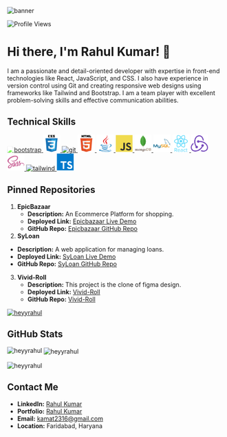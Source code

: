 ![banner](https://github.com/heyyrahul/python-magician-6789/assets/79692865/4b74b044-48d2-4acf-a6bc-1a25904d9145)

![Profile Views](https://komarev.com/ghpvc/?username=heyyrahul)
# Hi there, I'm Rahul Kumar! 👋

I am a passionate and detail-oriented developer with expertise in front-end technologies like React, JavaScript, and CSS. I also have experience in version control using Git and creating responsive web designs using frameworks like Tailwind and Bootstrap. I am a team player with excellent problem-solving skills and effective communication abilities.

## Technical Skills
<p align="left"> <a href="https://getbootstrap.com" target="_blank" rel="noreferrer"> <img src="https://upload.wikimedia.org/wikipedia/commons/thumb/b/b2/Bootstrap_logo.svg/2560px-Bootstrap_logo.svg.png" alt="bootstrap" width="40" height="40" style="filter: brightness(1.5);"/>
 </a> <a href="https://www.w3schools.com/css/" target="_blank" rel="noreferrer"> <img src="https://raw.githubusercontent.com/devicons/devicon/master/icons/css3/css3-original-wordmark.svg" alt="css3" width="40" height="40"/> </a> <a href="https://git-scm.com/" target="_blank" rel="noreferrer"> <img src="https://www.vectorlogo.zone/logos/git-scm/git-scm-icon.svg" alt="git" width="40" height="40"/> </a> <a href="https://www.w3.org/html/" target="_blank" rel="noreferrer"> <img src="https://raw.githubusercontent.com/devicons/devicon/master/icons/html5/html5-original-wordmark.svg" alt="html5" width="40" height="40"/> </a> <a href="https://www.java.com" target="_blank" rel="noreferrer"> <img src="https://raw.githubusercontent.com/devicons/devicon/master/icons/java/java-original.svg" alt="java" width="40" height="40"/> </a> <a href="https://developer.mozilla.org/en-US/docs/Web/JavaScript" target="_blank" rel="noreferrer"> <img src="https://raw.githubusercontent.com/devicons/devicon/master/icons/javascript/javascript-original.svg" alt="javascript" width="40" height="40"/> </a> <a href="https://www.mongodb.com/" target="_blank" rel="noreferrer"> <img src="https://raw.githubusercontent.com/devicons/devicon/master/icons/mongodb/mongodb-original-wordmark.svg" alt="mongodb" width="40" height="40"/> </a> <a href="https://www.mysql.com/" target="_blank" rel="noreferrer"> <img src="https://raw.githubusercontent.com/devicons/devicon/master/icons/mysql/mysql-original-wordmark.svg" alt="mysql" width="40" height="40"/> </a> <a href="https://reactjs.org/" target="_blank" rel="noreferrer"> <img src="https://raw.githubusercontent.com/devicons/devicon/master/icons/react/react-original-wordmark.svg" alt="react" width="40" height="40"/> </a> <a href="https://redux.js.org" target="_blank" rel="noreferrer"> <img src="https://raw.githubusercontent.com/devicons/devicon/master/icons/redux/redux-original.svg" alt="redux" width="40" height="40"/> </a> <a href="https://sass-lang.com" target="_blank" rel="noreferrer"> <img src="https://raw.githubusercontent.com/devicons/devicon/master/icons/sass/sass-original.svg" alt="sass" width="40" height="40"/> </a> <a href="https://tailwindcss.com/" target="_blank" rel="noreferrer"> <img src="https://www.vectorlogo.zone/logos/tailwindcss/tailwindcss-icon.svg" alt="tailwind" width="40" height="40"/> </a> <a href="https://www.typescriptlang.org/" target="_blank" rel="noreferrer"> <img src="https://raw.githubusercontent.com/devicons/devicon/master/icons/typescript/typescript-original.svg" alt="typescript" width="40" height="40"/> </a> </p>




## Pinned Repositories
1. **EpicBazaar**
   - **Description:**  An Ecommerce Platform for shopping.
   - **Deployed Link:** [Epicbazaar Live Demo](https://epicbazaar.vercel.app/)
   - **GitHub Repo:** [Epicbazaar GitHub Repo](https://github.com/heyyrahul/epicbazaar)
2.  **SyLoan**
   - **Description:**  A web application for managing loans.
   - **Deployed Link:** [SyLoan Live Demo](https://syloan.netlify.app/)
   - **GitHub Repo:** [SyLoan GitHub Repo](https://github.com/heyyrahul/python-magician-6789)

3. **Vivid-Roll**
   - **Description:** This project is the clone of figma design.
   - **Deployed Link:** [Vivid-Roll](https://vivid-roll-405.netlify.app/)
   - **GitHub Repo:** [Vivid-Roll](https://github.com/heyyrahul/vivid-roll-405)



<p align="left"> <a href="https://github.com/ryo-ma/github-profile-trophy"><img src="https://github-profile-trophy.vercel.app/?username=heyyrahul" alt="heyyrahul" /></a> </p>


## GitHub Stats
<p><img align="left" src="https://github-readme-stats.vercel.app/api/top-langs?username=heyyrahul&show_icons=true&locale=en&layout=compact&theme=dark" alt="heyyrahul" /></p>

<p>&nbsp;<img align="center" src="https://github-readme-stats.vercel.app/api?username=heyyrahul&show_icons=true&locale=en&theme=dark" alt="heyyrahul" /></p>

<p><img align="center" src="https://github-readme-streak-stats.herokuapp.com/?user=heyyrahul&" alt="heyyrahul" /></p>

## Contact Me
- **LinkedIn:** [Rahul Kumar](https://www.linkedin.com/in/heyyrahul/)
- **Portfolio:** [Rahul Kumar](https://heyyrahul.github.io)
- **Email:** kamat2316@gmail.com
- **Location:** Faridabad, Haryana
